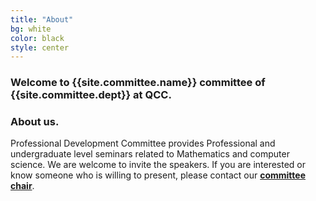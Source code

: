 ```yaml
---
title: "About"
bg: white
color: black
style: center
---
```


### Welcome to {{site.committee.name}} committee of <br><a src="{{site.comittee.departurl}}">{{site.committee.dept}}</a> at QCC.

<span class="fa-stack subtlecircle" style="font-size:100px; background:rgba(255,166,0,0.1)">
  <i class="fa fa-circle fa-stack-2x text-white"></i>
  <i class="fa fa-question fa-stack-1x text-orange"></i>
</span>

### About us.

Professional Development Committee provides Professional and undergraduate level seminars related to Mathematics and computer science. We are welcome to invite the speakers. If you are interested or know someone who is willing to present, please contact our [**committee chair**]({{site.committee.contactchair}}).




<!--
<span id="forkongithub">
  <a href="{{ site.source_link }}" class="bg-blue">
    Fork me on GitHub
  </a>
</span>
-->
